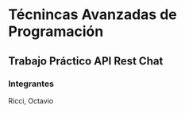 # Técnincas Avanzadas de Programación
## Trabajo Práctico API Rest Chat

### Integrantes
Ricci, Octavio
